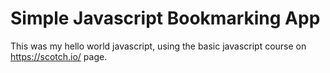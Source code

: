 # Simple Javascript Bookmarking App

This was my hello world javascript, using the basic javascript course on https://scotch.io/ page.